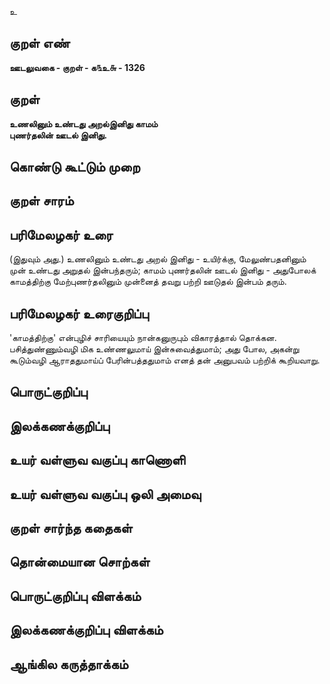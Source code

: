 உ

## குறள் எண் 

**ஊடலுவகை - குறள் - க௩உ௬ - 1326**

## குறள் 

**உணலினும் உண்டது அறல்இனிது காமம்  
புணர்தலின் ஊடல் இனிது.**

## கொண்டு கூட்டும் முறை


## குறள் சாரம் 


## பரிமேலழகர் உரை

(இதுவும் அது.) உணலினும் உண்டது அறல் இனிது - உயிர்க்கு, மேலுண்பதனினும் முன் உண்டது அறுதல் இன்பந்தரும்; காமம் புணர்தலின் ஊடல் இனிது - அதுபோலக் காமத்திற்கு மேற்புணர்தலினும் முன்னைத் தவறு பற்றி ஊடுதல் இன்பம் தரும்.

## பரிமேலழகர் உரைகுறிப்பு   

'காமத்திற்கு' என்புழிச் சாரியையும் நான்கனுருபும் விகாரத்தால் தொக்கன. பசித்துண்ணும்வழி மிக உண்ணலுமாய் இன்சுவைத்துமாம்; அது போல, அகன்று கூடும்வழி ஆராததுமாய்ப் பேரின்பத்ததுமாம் எனத் தன் அனுபவம் பற்றிக் கூறியவாறு.

## பொருட்குறிப்பு 


## இலக்கணக்குறிப்பு  


## உயர் வள்ளுவ வகுப்பு காணொளி


## உயர் வள்ளுவ வகுப்பு ஒலி அமைவு 

 
## குறள் சார்ந்த கதைகள் 


## தொன்மையான சொற்கள்


## பொருட்குறிப்பு விளக்கம்


## இலக்கணக்குறிப்பு விளக்கம்


## ஆங்கில கருத்தாக்கம் 


